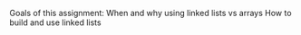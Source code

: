 Goals of this assignment:
    When and why using linked lists vs arrays
    How to build and use linked lists
